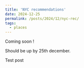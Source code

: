 ```yaml
---
title: 'NYC recommendations'
date: 2024-12-25
permalink: /posts/2024/12/nyc-rec/
tags:
  - places
---
```


Coming soon !

Should be up by 25th december. 

Test post